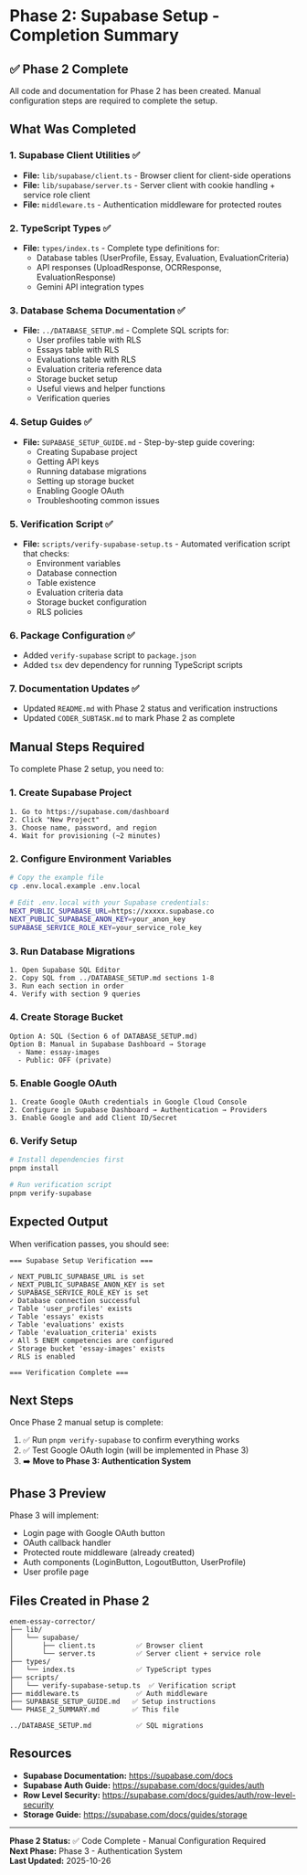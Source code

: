 # Phase 2: Supabase Setup - Completion Summary

## ✅ Phase 2 Complete

All code and documentation for Phase 2 has been created. Manual configuration steps are required to complete the setup.

## What Was Completed

### 1. Supabase Client Utilities ✅
- **File:** `lib/supabase/client.ts` - Browser client for client-side operations
- **File:** `lib/supabase/server.ts` - Server client with cookie handling + service role client
- **File:** `middleware.ts` - Authentication middleware for protected routes

### 2. TypeScript Types ✅
- **File:** `types/index.ts` - Complete type definitions for:
  - Database tables (UserProfile, Essay, Evaluation, EvaluationCriteria)
  - API responses (UploadResponse, OCRResponse, EvaluationResponse)
  - Gemini API integration types

### 3. Database Schema Documentation ✅
- **File:** `../DATABASE_SETUP.md` - Complete SQL scripts for:
  - User profiles table with RLS
  - Essays table with RLS
  - Evaluations table with RLS
  - Evaluation criteria reference data
  - Storage bucket setup
  - Useful views and helper functions
  - Verification queries

### 4. Setup Guides ✅
- **File:** `SUPABASE_SETUP_GUIDE.md` - Step-by-step guide covering:
  - Creating Supabase project
  - Getting API keys
  - Running database migrations
  - Setting up storage bucket
  - Enabling Google OAuth
  - Troubleshooting common issues

### 5. Verification Script ✅
- **File:** `scripts/verify-supabase-setup.ts` - Automated verification script that checks:
  - Environment variables
  - Database connection
  - Table existence
  - Evaluation criteria data
  - Storage bucket configuration
  - RLS policies

### 6. Package Configuration ✅
- Added `verify-supabase` script to `package.json`
- Added `tsx` dev dependency for running TypeScript scripts

### 7. Documentation Updates ✅
- Updated `README.md` with Phase 2 status and verification instructions
- Updated `CODER_SUBTASK.md` to mark Phase 2 as complete

## Manual Steps Required

To complete Phase 2 setup, you need to:

### 1. Create Supabase Project
```
1. Go to https://supabase.com/dashboard
2. Click "New Project"
3. Choose name, password, and region
4. Wait for provisioning (~2 minutes)
```

### 2. Configure Environment Variables
```bash
# Copy the example file
cp .env.local.example .env.local

# Edit .env.local with your Supabase credentials:
NEXT_PUBLIC_SUPABASE_URL=https://xxxxx.supabase.co
NEXT_PUBLIC_SUPABASE_ANON_KEY=your_anon_key
SUPABASE_SERVICE_ROLE_KEY=your_service_role_key
```

### 3. Run Database Migrations
```
1. Open Supabase SQL Editor
2. Copy SQL from ../DATABASE_SETUP.md sections 1-8
3. Run each section in order
4. Verify with section 9 queries
```

### 4. Create Storage Bucket
```
Option A: SQL (Section 6 of DATABASE_SETUP.md)
Option B: Manual in Supabase Dashboard → Storage
  - Name: essay-images
  - Public: OFF (private)
```

### 5. Enable Google OAuth
```
1. Create Google OAuth credentials in Google Cloud Console
2. Configure in Supabase Dashboard → Authentication → Providers
3. Enable Google and add Client ID/Secret
```

### 6. Verify Setup
```bash
# Install dependencies first
pnpm install

# Run verification script
pnpm verify-supabase
```

## Expected Output

When verification passes, you should see:
```
=== Supabase Setup Verification ===

✓ NEXT_PUBLIC_SUPABASE_URL is set
✓ NEXT_PUBLIC_SUPABASE_ANON_KEY is set
✓ SUPABASE_SERVICE_ROLE_KEY is set
✓ Database connection successful
✓ Table 'user_profiles' exists
✓ Table 'essays' exists
✓ Table 'evaluations' exists
✓ Table 'evaluation_criteria' exists
✓ All 5 ENEM competencies are configured
✓ Storage bucket 'essay-images' exists
✓ RLS is enabled

=== Verification Complete ===
```

## Next Steps

Once Phase 2 manual setup is complete:

1. ✅ Run `pnpm verify-supabase` to confirm everything works
2. ✅ Test Google OAuth login (will be implemented in Phase 3)
3. ➡️ **Move to Phase 3: Authentication System**

## Phase 3 Preview

Phase 3 will implement:
- Login page with Google OAuth button
- OAuth callback handler
- Protected route middleware (already created)
- Auth components (LoginButton, LogoutButton, UserProfile)
- User profile page

## Files Created in Phase 2

```
enem-essay-corrector/
├── lib/
│   └── supabase/
│       ├── client.ts          ✅ Browser client
│       └── server.ts          ✅ Server client + service role
├── types/
│   └── index.ts               ✅ TypeScript types
├── scripts/
│   └── verify-supabase-setup.ts  ✅ Verification script
├── middleware.ts              ✅ Auth middleware
├── SUPABASE_SETUP_GUIDE.md   ✅ Setup instructions
└── PHASE_2_SUMMARY.md        ✅ This file

../DATABASE_SETUP.md           ✅ SQL migrations
```

## Resources

- **Supabase Documentation:** https://supabase.com/docs
- **Supabase Auth Guide:** https://supabase.com/docs/guides/auth
- **Row Level Security:** https://supabase.com/docs/guides/auth/row-level-security
- **Storage Guide:** https://supabase.com/docs/guides/storage

---

**Phase 2 Status:** ✅ Code Complete - Manual Configuration Required  
**Next Phase:** Phase 3 - Authentication System  
**Last Updated:** 2025-10-26